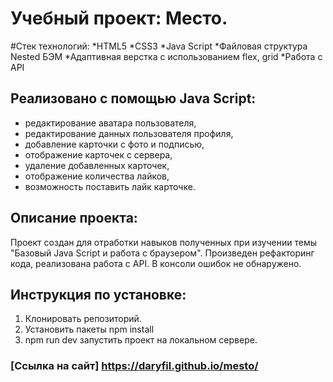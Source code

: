 # Учебный проект: Место. 

#Стек технологий:
*HTML5
*CSS3
*Java Script
*Файловая структура Nested БЭМ
*Адаптивная верстка с использованием flex, grid
*Работа с  API

## Реализовано с помощью Java Script:
* редактирование аватара пользователя,
* редактирование данных пользователя профиля,
* добавление карточки с фото и подписью,
* отображение карточек с сервера,
* удаление добавленных карточек,
* отображение количества лайков,
* возможность поставить лайк карточке.
  
 ## Описание проекта:
 Проект создан для отработки навыков полученных при изучении темы "Базовый Java Script и работа с браузером". Произведен рефакторинг кода, реализована работа с API. В консоли ошибок не обнаружено.

 ## Инструкция по установке:
 1. Клонировать репозиторий.
 2. Установить пакеты npm install
 3. npm run dev запустить проект на локальном сервере.

### [Ссылка на сайт] https://daryfil.github.io/mesto/
